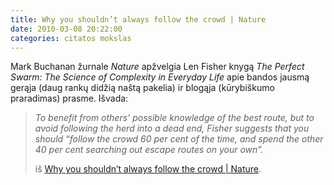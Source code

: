 ```yaml
---
title: Why you shouldn’t always follow the crowd | Nature
date: 2010-03-08 20:22:00
categories: citatos mokslas
---
```


Mark Buchanan žurnale *Nature* apžvelgia Len Fisher knygą *The Perfect Swarm: The Science of Complexity in Everyday Life* apie bandos jausmą gerąja (daug rankų didžią naštą pakelia) ir blogąja (kūrybiškumo praradimas) prasme. Išvada:

> *To benefit from others’ possible knowledge of the best route, but to avoid following the herd into a dead end, Fisher suggests that you should “follow the crowd 60 per cent of the time, and spend the other 40 per cent searching out escape routes on your own”.*
>
> iš [Why you shouldn’t always follow the crowd | Nature](http://dx.doi.org/10.1038/464035a).
